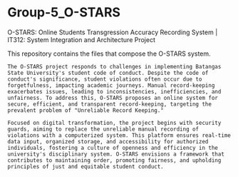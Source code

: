 # Group-5_O-STARS
O-STARS: Online Students Transgression Accuracy Recording System | IT312: System Integration and Architecture Project

This repository contains the files that compose the O-STARS system. 

    The O-STARS project responds to challenges in implementing Batangas State University's student code of conduct. Despite the code of conduct's significance, student violations often occur due to forgetfulness, impacting academic journeys. Manual record-keeping exacerbates issues, leading to inconsistencies, inefficiencies, and unfairness. To address this, O-STARS proposes an online system for secure, efficient, and transparent record-keeping, targeting the prevalent problem of "Unreliable Record Keeping."

    Focused on digital transformation, the project begins with security guards, aiming to replace the unreliable manual recording of violations with a computerized system. This platform ensures real-time data input, organized storage, and accessibility for authorized individuals, fostering a culture of openness and efficiency in the university's disciplinary system. O-STARS envisions a framework that contributes to maintaining order, promoting fairness, and upholding principles of just and equitable student conduct.

